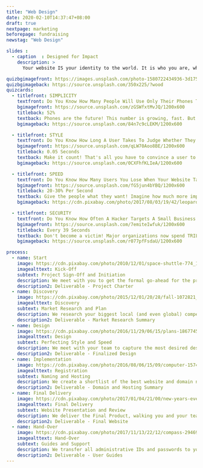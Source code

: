 ```yaml
---
title: "Web Design"
date: 2020-02-10T14:37:47+08:00
draft: true
nextpage: marketing
beforepage: fundraising
newstag: "Web Design"

slides :
  - caption  : Designed for Impact
    description: >
      Your website IS your identity to the world. It is who you are, what you offer, and why the user should trust you. To attract and keep users, your website must have excellent Design, super Speed, strong Security, and be Mobile focused.<br>We can help.

quizbgimagefront: https://images.unsplash.com/photo-1580722434936-3d175913fbdc?ixlib=rb-1.2.1&ixid=eyJhcHBfaWQiOjEyMDd9&auto=format&fit=crop&w=1951&q=80
quizbgimageback: https://source.unsplash.com/350x225/?wood
quizcards:
  - titlefront: SIMPLICITY
    textfront: Do You Know How Many People Will Use Only Their Phones To Find Your Website and Social Media Profiles? 
    bgimagefront: https://source.unsplash.com/zGSWfxtMvJQ/1200x600
    titleback: 52%
    textback: Phones are the future! This number is growing, fast. But even though over half of all users use only their phones to look up where to travel to and who to donate and volunteer with, most websites perform **much** worse on a phone.<br><br>We tailor each word, image, layout, and code on your website to perform as amazingly on a phone as on a PC. Google looks at how your website performs on both Mobile and Desktop when it decides who to list on their search engine so we optimize every design element to increase visibility greatly.
    bgimageback: https://source.unsplash.com/84n7c9cLEKM/1200x600

  - titlefront: STYLE
    textfront: Do You Know How Long A User Takes To Judge Whether They Will Stay On Your Website Or Go To Another?
    bgimagefront: https://source.unsplash.com/qLW70Aoo8BE/1200x600
    titleback: 0.05 Seconds
    textback: Make it count! That's all you have to convince a user to stay and learn about who you are and what you do. If that is all you get to make a difference, make it unforgettable.<br><br>We work with you to understand your themes, mission, and goals. We use that to design a spectacular website that uses colour, design effects, and layouts to optimize User Experience. And, as users clearly prefer original designs, your site will not be made from a template but rather designed just for you.
    bgimageback: https://source.unsplash.com/0CXFhfKLIeA/1200x600

  - titlefront: SPEED
    textfront: Do You Know How Many Users You Lose When Your Website Takes Longer Than 3 Seconds to Load?
    bgimagefront: https://source.unsplash.com/fG5jun4bYBQ/1200x600
    titleback: 20-30% Per Second
    textback: Give the people what they want! Imagine how much more impact you could have with 75% more visitors, donors, and volunteers than you have right now.<br><br>All our designs fully consider performance, with images, colours, and content all tuned for maximum speed. Google rates template sites from Wix and WordPress a "C" grade or lower due to their awfully slow performance, making them less likely to appear during a search. Our sites have an "A" grade, vastly increasing your visibility.
    bgimageback: https://cdn.pixabay.com/photo/2017/08/03/19/42/leopard-2578114_1280.jpg

  - titlefront: SECURITY
    textfront: Do You Know How Often A Hacker Targets A Small Business or Government?
    bgimagefront: https://source.unsplash.com/7emiteIwfuk/1200x600
    titleback: Every 39 Seconds
    textback: Don't become a victim! Major organizations now spend TRILLIONS of dollars each year on improving security, making this their single largest investment.<br><br>Security is our highest priority when build websites. Vistors, volunteers, and donors should never be at risk when they trust you with their data. The most attacked websites are from WordPress, Wix, and other template sites. Our technical construction is completely different and our focus is security, guaranteeing that you are far less likely to be targeted.
    bgimageback: https://source.unsplash.com/r077pfFsdaU/1200x600

process:
  - name: Start
    image: https://cdn.pixabay.com/photo/2010/12/01/space-shuttle-774_1280.jpg
    imagealttext: Kick-Off
    subtext: Project Sign-Off and Initiation
    description: We meet with you to get the formal go-ahead for the project. Then we meet with your team to understand exactly what your website functionality and design goals are and plan how we get you to those goals from where you are right now.
    description2: Deliverable - Project Charter
  - name: Discovery
    image: https://cdn.pixabay.com/photo/2015/12/01/20/28/fall-1072821_1280.jpg
    imagealttext: Discovery
    subtext: Market Research and Plan
    description: We research your biggest local (and even global) competitors and understand what website functionality and design elements are working best for them. Then we plan how to make those elements work even better for you.
    description2: Deliverable - Market Research Summary
  - name: Design
    image: https://cdn.pixabay.com/photo/2016/11/29/06/15/plans-1867745_1280.jpg
    imagealttext: Design
    subtext: Perfecting Style and Speed
    description: We meet with your team to capture the most desired design elements you may already have or want to have. We then present the initial design options, with two equally superb options for you to choose from. With the chosen option, we begin developing the final product, working closely with your team on content and branding.
    description2: Deliverable - Finalized Design
  - name: Implementation
    image: https://cdn.pixabay.com/photo/2016/08/06/15/09/computer-1574533_1280.jpg
    imagealttext: Registration
    subtext: Naming and Hosting
    description: We create a shortlist of the best website and domain names for you to choose from. Once you select your preference, we set the website up on the fastest and most secure hosting service available, and transer all your data from any existing websites or services to the new service.
    description2: Deliverable - Domain and Hosting Summary
  - name: Final Delivery
    image: https://cdn.pixabay.com/photo/2017/01/04/21/00/new-years-eve-1953253_1280.jpg
    imagealttext: Final Delivery
    subtext: Website Presentation and Review
    description: We deliver the Final Product, walking you and your team through all of the design choices, from colour to content. We integrate any changes you may wish to have and complete all remaining technical tasks.
    description2: Deliverable - Final Website
  - name: Hand-Over
    image: https://cdn.pixabay.com/photo/2017/11/13/22/12/compass-2946959_1280.jpg
    imagealttext: Hand-Over
    subtext: Guides and Support
    description: We transfer all administrative IDs and passwords to you and provide excellent user guides to help your staff take over the duties of making sure the website stays online after we hand it over. That will not be the end though as we will provide you with ongoing support and will assist with any moderate content changes that may come up in the future.
    description2: Deliverable - User Guides
---
```

